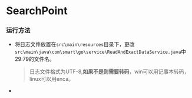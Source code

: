 # SearchPoint

### 运行方法
* 将日志文件放置在`src\main\resources`目录下，更改`src\main\java\com\smart\go\service\ReadAndExactDataService.java`中29:79的文件名。
  > 日志文件格式为UTF-8,**如果不是则需要转码**，win可以用记事本转码，linux可以用enca。
* 
